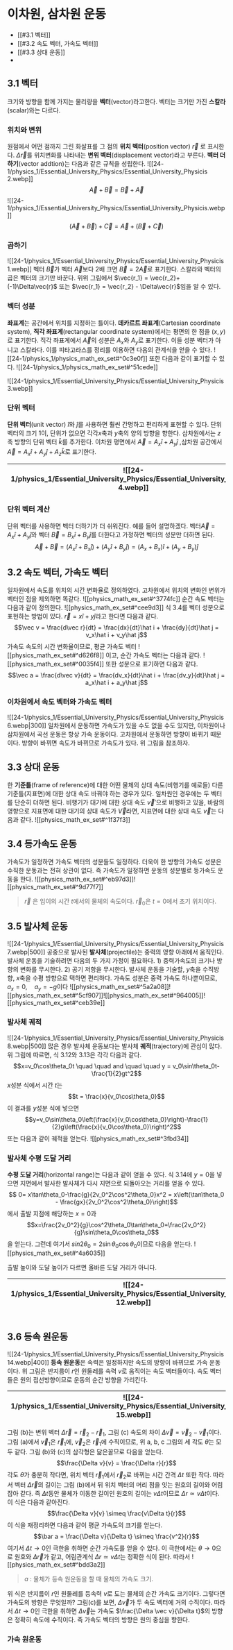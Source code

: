 
# 이차원, 삼차원 운동

- [[#3.1 벡터]]
- [[#3.2 속도 벡터, 가속도 벡터]]
- [[#3.3 상대 운동]]
- 

## 3.1 벡터
  크기와 방향을 함께 가지는 물리량을 **벡터**(vector)라고한다. 벡터는 크기만 가진 **스칼라**(scalar)와는 다르다.
### 위치와 변위
  원점에서 어떤 점까지 그린 화살표를 그 점의 **위치 벡터**(position vector) $\vec{r}$ 로 표시한다. $\Delta \vec{r}$를 위치변화를 나타내는 **변위 벡터**(displacement vector)라고 부른다.
  **벡터 더하기**(vector addtion)는 다음과 같은 규칙을 성립한다.
![[24-1/physics_1/Essential_University_Physics/Essential_University_Physicis 2.webp]]
$$\vec{A} + \vec{B} = \vec{B} + \vec{A}$$ 
![[24-1/physics_1/Essential_University_Physics/Essential_University_Physicis.webp]]
$$(\vec{A} + \vec{B}) + \vec{C} = \vec{A} + (\vec{B} + \vec{C})$$

### 곱하기
![[24-1/physics_1/Essential_University_Physics/Essential_University_Physicis 1.webp]]
  벡터 $\vec{B}$가 벡터 $\vec{A}$보다 2배 크면 $\vec{B} = 2\vec{A}$로 표기한다. 스칼라와 벡터의 곱은 벡터의 크기만 바꾼다. 위위 그림에서 $\vec{r_1} = \vec{r_2}+(-1)\Delta\vec{r}$ 또는 $\vec{r_1} = \vec{r_2} - \Delta\vec{r}$임을 알 수 있다.
  

### 벡터 성분
**좌표계**는 공간에서 위치를 지정하는 틀이다. **데카르트 좌표계**(Cartesian coordinate system),  **직각 좌표계**(rectangular coordinate system)에서는 평면의 한 점을 $(x,y)$로 표기한다. 직각 좌표계에서 $\vec{A}$의 성분은 $A_x$와 $A_y$로 표기한다. 이들 성분 벡터가 아니고 스칼라다. 이를 피타고라스를 정리를 이용하면 다음의 관계식을 얻을 수 있다.
![[24-1/physics_1/physics_math_ex_set#^0c3e0f]]
  또한 다음과 같이 표기할 수 있다.
![[24-1/physics_1/physics_math_ex_set#^51cede]]

![[24-1/physics_1/Essential_University_Physics/Essential_University_Physicis 3.webp]]
	
### 단위 벡터
  **단위 벡터**(unit vector) $\hat i$와 $\hat j$를 사용하면 훨씬 간명하고 편리하게 표현할 수 있다. 단위 벡터의 크기 1이, 단위가 없으면 각각$x$축과 $y$축의 양의 방향을 향한다. 삼차원에서는 $z$축 방향의 단위 벡터 $\hat k$를 추가한다. 이차원 평면에서 $\vec A = A_x\hat i + A_y\hat j$ ,삼차원 공간에서 $\vec A = A_x\hat i + A_y\hat j + A_z\hat k$로 표기한다.

| ![[24-1/physics_1/Essential_University_Physics/Essential_University_Physicis 4.webp]] | ![[24-1/physics_1/Essential_University_Physics/Essential_University_Physicis 5.webp]] |
| ------------------------------------------------------------------------------------- | ------------------------------------------------------------------------------------- |

### 단위 벡터 계산
단위 벡터를 사용하면 벡터 더하기가 더 쉬워진다. 예를 들어 설명하겠다. 벡터$\vec A = A_x\hat i + A_y\hat j$와 벡터 $\vec B = B_x\hat i + B_y\hat j$를 더한다고 가정하면 벡터의 성분만 더하면 된다.
  $$\vec A + \vec B = \left(A_x\hat i + B_x\hat j\right) + \left(A_y\hat i + B_y\hat j\right) = \left(A_x + B_x\right)\hat i + \left(A_y + B_y\right)\hat j$$


## 3.2 속도 벡터, 가속도 벡터
  일차원에서 속도를 위치의 시간 변화율로 정의하였다. 고차원에서 위치의 변화인 변위가 벡터인 점을 제외하면 똑같다.
  ![[physics_math_ex_set#^3774fc]]
  순간 속도 벡터는 다음과 같이 정의한다.
  ![[physics_math_ex_set#^cee9d3]]
  식 3.4를 벡터 성분으로 표현하는 방법이 있다.  $\vec r = x\hat i + y\hat j$라고 한다면 다음과 같다.
  $$\vec v = \frac{d\vec r}{dt} = \frac{dx}{dt}\hat i + \frac{dy}{dt}\hat j = v_x\hat i + v_y\hat j$$
  가속도 속도의 시간 변화율이므로, 평균 가속도 벡터
  ![[physics_math_ex_set#^d626f8]]
  이고, 순간 가속도 벡터는 다음과 같다.
  ![[physics_math_ex_set#^0035f4]]
  또한 성분으로 표기하면 다음과 같다.
  $$\vec a = \frac{d\vec v}{dt} = \frac{dv_x}{dt}\hat i + \frac{dv_y}{dt}\hat j = a_x\hat i + a_y\hat j$$  
### 이차원에서 속도 벡터와 가속도 벡터
![[24-1/physics_1/Essential_University_Physics/Essential_University_Physicis 6.webp|300]]
  일차원에서 운동하면 가속도가 있을 수도 없을 수도 있지만, 이차원이나 삼차원에서 곡선 운동은 항상 가속 운동이다. 고차원에서 운동하면 방향이 바뀌기 때문이다. 방향이 바뀌면 속도가 바뀌므로 가속도가 있다. 위 그림을 참조하자.
## 3.3 상대 운동
  한 **기준틀**(frame of reference)에 대한 어떤 물체의 상대 속도(비행기를 예로들) 다른 기준틀(지표면)에 대한 상대 속도 바꿔야 하는 경우가 있다. 일차원인 경우에는 두 벡터를 단순히 더하면 된다. 
  비행기가 대기에 대한 상대 속도 $\vec v\prime$으로 비행하고 있을, 바람의 영향으로 지표면에 대한 대기의 상대 속도가 $\vec V$라면, 지표면에 대한 상대 속도 $\vec v$는 다음과 같다.
  ![[physics_math_ex_set#^1f37f3]]
## 3.4 등가속도 운동
  가속도가 일정하면 가속도 벡터의 성분들도 일정하다. 더욱이 한 방향의 가속도 성분은 수직한 운동과는 전혀 상관이 없다. 즉 가속도가 일정하면 운동의 성분별로 등가속도 운동을 한다.
![[physics_math_ex_set#^eb97d3]]![[physics_math_ex_set#^9d77f7]]
>$\vec r$ 은 임이의 시간 $t$에서의 물체의 속도이다.
>$\vec r_0$은 $t = 0$에서 초기 위치이다.
>
## 3.5 발사체 운동
![[24-1/physics_1/Essential_University_Physics/Essential_University_Physicis 7.webp|500]]
  공중으로 발사된 **발사체**(projectile)는 중력의 영향 아래에서 움직인다. 발사체 운동을 기술하려면 다음의 두 가지 가정이 필요하다. 1) 중력가속도의 크기나 방향의 변화를 무시한다. 2) 공기 저항을 무시한다.
  발사체 운동을 기술할, $y$축을 수직방향, $x$축을 수평 방향으로 택하면 편리하다. 가속도 성분은 중력 가속도 하나뿐이므로, $a_x = 0, \quad a_y=-g$이다
  ![[physics_math_ex_set#^5a2a08]]![[physics_math_ex_set#^5cf907]]![[physics_math_ex_set#^964005]]![[physics_math_ex_set#^ceb39e]]

  
### 발사체 궤적
![[24-1/physics_1/Essential_University_Physics/Essential_University_Physicis 8.webp|500]]
  많은 경우 발사체 운동보다는 발사체 **궤적**(trajectory)에 관심이 많다. 위 그림에 따르면, 식 3.12와 3.13은 각각 다음과 같다. 
  $$x=v_0\cos\theta_0t \quad \quad and \quad \quad y = v_0\sin\theta_0t-\frac{1}{2}gt^2$$
  $x$성분 식에서 시간 $t$는 
  $$t = \frac{x}{v_0\cos\theta_0}$$
  이 결과를 $y$성분 식에 넣으면
  $$y=v_0\sin\theta_0\left(\frac{x}{v_0\cos\theta_0}\right)-\frac{1}{2}g\left(\frac{x}{v_0\cos\theta_0}\right)^2$$
  또는 다음과 같이 궤적을 얻는다.
![[physics_math_ex_set#^3fbd34]]
### 발사체 수평 도달 거리
**수평 도달 거리**(horizontal range)는 다음과 같이 얻을 수 있다.
식 3.14에 $y=0$을 넣으면 지면에서 발사한 발사체가 다시 지면으로 되돌아오는 거리를 얻을 수 있다. 
$$ 0= x\tan\theta_0-\frac{g}{2v_0^2\cos^2\theta_0}x^2 = x\left(\tan\theta_0 - \frac{gx}{2v_0^2\cos^2\theta_0}\right)$$
에서 출발 지점에 해당하는 $x = 0$과 
$$x=\frac{2v_0^2}{g}\cos^2\theta_0\tan\theta_0=\frac{2v_0^2}{g}\sin\theta_0\cos\theta_0$$
을 얻는다. 그런데 여기서 $sin2\theta_0 = 2\sin\theta_0\cos\theta_0$이므로 다음을 얻는다.
![[physics_math_ex_set#^4a6035]]

  출발 높이와 도달 높이가 다르면 올바른 도달 거리가 아니다.

| ![[24-1/physics_1/Essential_University_Physics/Essential_University_Physicis 12.webp]]<br><br> | ![[24-1/physics_1/Essential_University_Physics/Essential_University_Physicis 13.webp]]<br><br> |
| ---------------------------------------------------------------------------------------------- | ---------------------------------------------------------------------------------------------- |

## 3.6 등속 원운동
![[24-1/physics_1/Essential_University_Physics/Essential_University_Physicis 14.webp|400]]
  **등속 원운동**은 속력은 일정하지만 속도의 방향이 바뀌므로 가속 운동이다. 위 그림은 반지름이 $r$인 원둘레를 속력 $v$로 움직이는 속도 벡터들이다. 속도 벡터들은 원의 접선방향이므로 운동의 순간 방향을 가리킨다.
  
| ![[24-1/physics_1/Essential_University_Physics/Essential_University_Physicis 15.webp]] | ![[24-1/physics_1/Essential_University_Physics/Essential_University_Physicis 16.webp]] |
| --- | --- |
  그림 (b)는 변위 벡터 $\Delta \vec r = \vec r_2 - \vec r_1$, 그림 (c) 속도의 차이 $\Delta \vec v = \vec v_2 - \vec v_1$이다. 그림 (a)에서 $\vec v_1$은 $\vec r_1$에, $\vec v_2$은 $\vec r_1$에 수직이므로, 위 a, b, c 그림의 세 각도 $\theta$는 모두 같다. 그림 (b)와 (c)의 삼각형은 닮은꼴므로 다음을 얻는다.
  $$\frac{\Delta v}{v} = \frac{\Delta r}{r}$$
  각도 $\theta$가 충분히 작다면, 위치 벡터 $\vec r_1$에서 $\vec r_2$로 바뀌는 시간 간격 $\Delta t$ 또한 작다. 따라서 벡터 $\Delta \vec r$의 길이는 그림 (b)에서 뒤 위치 벡터의 머리 점을 잇는 원호의 길이와 어림잡아 같다. 즉 $\Delta t$동안 물체가 이동한 길이인 원호의 길이는 $v\Delta t$이므로 $\Delta r \simeq v\Delta t$이다. 이 식은 다음과 같아진다.
$$\frac{\Delta v}{v} \simeq \frac{v\Delta t}{r}$$
  이 식을 재정리하면 다음과 같이 평균 가속도의 크기를 얻는다. 
  $$\bar a = \frac{\Delta v}{\Delta t} \simeq \frac{v^2}{r}$$
  여기서 $\Delta t \to 0$인 극한을 취하면 순간 가속도를 얻을 수 있다. 이 극한에서는 $\theta \to 0$으로 원호와 $\Delta \vec r$가 같고, 어림관계식 $\Delta r \simeq v\Delta t$는 정확한 식이 된다. 따라서
![[physics_math_ex_set#^bdd3a2]]
 >$a$ : 물체가 등속 원운동을 할 때 물체의 가속도 크기.

위 식은 반지름이 $r$인 원둘레를 등속력 $v$로 도는 물체의 순간 가속도 크기이다. 그렇다면 가속도의 방향은 무엇일까? 그림(c)를 보면, $\Delta \vec v$가 두 속도 벡터에 거의 수직이다. 따라서 $\Delta t \to 0$인 극한을 취하면 $\Delta \vec v$는 가속도 $\frac{\Delta \vec v}{\Delta t}$의 방향은 정확히 속도에 수직이다. 즉 가속도 벡터의 방향은 원의 중심을 향한다. 
### 가속 원운동
